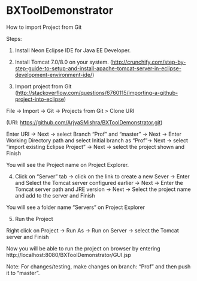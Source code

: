 # BXToolDemonstrator
How to import Project from Git

Steps:

1.	Install Neon Eclipse IDE for Java EE Developer.

2.	Install Tomcat 7.0/8.0 on your system. 
(http://crunchify.com/step-by-step-guide-to-setup-and-install-apache-tomcat-server-in-eclipse-development-environment-ide/)

3.	Import project from Git
 (http://stackoverflow.com/questions/6760115/importing-a-github-project-into-eclipse)

  File -> Import -> Git -> Projects from Git > Clone URI

  (URI: https://github.com/ArjyaSMishra/BXToolDemonstrator.git)

  Enter URI -> Next -> select Branch “Prof” and “master” -> Next -> Enter Working Directory path and select Initial branch as “Prof”-> Next -> select “import existing Eclipse Project” -> Next -> select the project shown and Finish

  You will see the Project name on Project Explorer.

4.	Click on “Server” tab -> click on the link to create a new Sever -> Enter and Select the Tomcat server configured earlier -> Next -> Enter the Tomcat server path and JRE version -> Next -> Select the project name and add to the server and Finish

  You will see a folder name “Servers” on Project Explorer

5.	Run the Project

  Right click on Project -> Run As -> Run on Server -> select the Tomcat server and Finish

Now you will be able to run the project on browser by entering http://localhost:8080/BXToolDemonstrator/GUI.jsp


Note: For changes/testing, make changes on branch: “Prof” and then push it to “master”.

